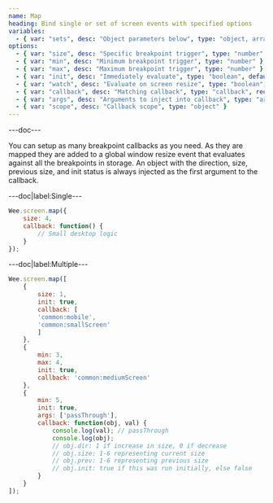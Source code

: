 ```yaml
---
name: Map
heading: Bind single or set of screen events with specified options
variables:
  - { var: "sets", desc: "Object parameters below", type: "object, array" }
options:
  - { var: "size", desc: "Specific breakpoint trigger", type: "number" }
  - { var: "min", desc: "Minimum breakpoint trigger", type: "number" }
  - { var: "max", desc: "Maximum breakpoint trigger", type: "number" }
  - { var: "init", desc: "Immediately evaluate", type: "boolean", default: "true", req: true }
  - { var: "watch", desc: "Evaluate on screen resize", type: "boolean", default: "true", req: true }
  - { var: "callback", desc: "Matching callback", type: "callback", req: true }
  - { var: "args", desc: "Arguments to inject into callback", type: "array" }
  - { var: "scope", desc: "Callback scope", type: "object" }
---
```

---doc---

You can setup as many breakpoint callbacks as you need. As they are mapped they are added to a global window resize event that evaluates against all the breakpoints in storage. An object with the direction, size, previous size, and init status is always injected as the first argument to the callback.

---doc|label:Single---

```javascript
Wee.screen.map({
	size: 4,
	callback: function() {
		// Small desktop logic
	}
});
```

---doc|label:Multiple---

```javascript
Wee.screen.map([
	{
		size: 1,
		init: true,
		callback: [
		'common:mobile',
		'common:smallScreen'
		]
	},
	{
		min: 3,
		max: 4,
		init: true,
		callback: 'common:mediumScreen'
	},
	{
		min: 5,
		init: true,
		args: ['passThrough'],
		callback: function(obj, val) {
			console.log(val); // passThrough
			console.log(obj);
			// obj.dir: 1 if increase in size, 0 if decrease
			// obj.size: 1-6 representing current size
			// obj.prev: 1-6 representing previous size
			// obj.init: true if this was run initially, else false
		}
	}
]);
```